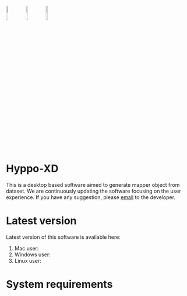 [<img src="https://github.com/xperthut/Hyppo-XD/blob/master/logo/logoM.png" width="10%" style="margin:0" align="center" />](https://github.com/xperthut/Hyppo-XD/releases)
[<img src="https://github.com/xperthut/Hyppo-XD/blob/master/logo/logoW.png" width="10%" style="margin:0" align="center" />](https://github.com/xperthut/Hyppo-XD/releases)
[<img src="https://github.com/xperthut/Hyppo-XD/blob/master/logo/logoL.png" width="10%" style="margin:0" align="center" />](https://github.com/xperthut/Hyppo-XD/releases)

# Hyppo-XD 
This is a desktop based software aimed to generate mapper object from dataset. We are continuously updating the software focusing on the user experience. If you have any suggestion, please [email](mailto:mhmethun@gmail.com) to the developer.

# Latest version
Latest version of this software is available here:
1. Mac user: 
2. Windows user:
3. Linux user:

# System requirements
